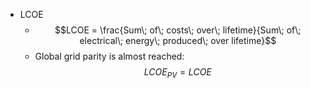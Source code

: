 - LCOE
	- $$LCOE = \frac{Sum\; of\; costs\; over\; lifetime}{Sum\; of\; electrical\; energy\; produced\; over lifetime}$$
	- Global grid parity is almost reached: $$LCOE_{PV} = LCOE_{}$$
